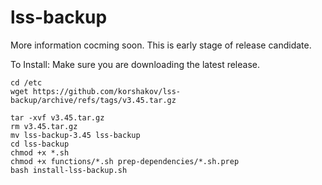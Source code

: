 # lss-backup

More information cocming soon. This is early stage of release candidate.

To Install:
Make sure you are downloading the latest release.
```
cd /etc
wget https://github.com/korshakov/lss-backup/archive/refs/tags/v3.45.tar.gz
```
```
tar -xvf v3.45.tar.gz
rm v3.45.tar.gz
mv lss-backup-3.45 lss-backup
cd lss-backup
chmod +x *.sh
chmod +x functions/*.sh prep-dependencies/*.sh.prep
bash install-lss-backup.sh
```
